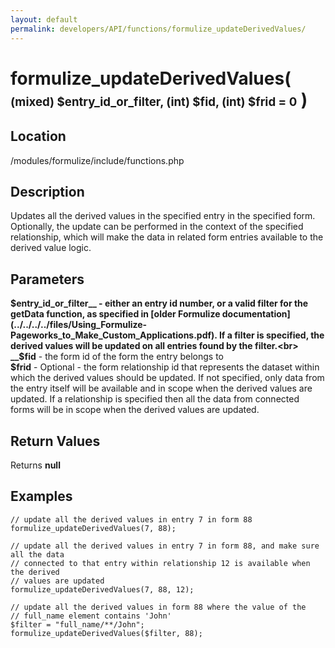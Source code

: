 ```yaml
---
layout: default
permalink: developers/API/functions/formulize_updateDerivedValues/
---
```


# formulize_updateDerivedValues( <span style='font-size: 14pt;'>(mixed) $entry_id_or_filter, (int) $fid, (int) $frid = 0</span> )

## Location

/modules/formulize/include/functions.php

## Description

Updates all the derived values in the specified entry in the specified form. Optionally, the update can be performed in the context of the specified relationship, which will make the data in related form entries available to the derived value logic.

## Parameters

__$entry_id_or_filter__ - either an entry id number, or a valid filter for the getData function, as specified in [older Formulize documentation](../../../../files/Using_Formulize-Pageworks_to_Make_Custom_Applications.pdf). If a filter is specified, the derived values will be updated on all entries found by the filter.<br>
__$fid__ - the form id of the form the entry belongs to<br>
__$frid__ - Optional - the form relationship id that represents the dataset within which the derived values should be updated. If not specified, only data from the entry itself will be available and in scope when the derived values are updated. If a relationship is specified then all the data from connected forms will be in scope when the derived values are updated.

## Return Values

Returns __null__

## Examples

~~~
// update all the derived values in entry 7 in form 88
formulize_updateDerivedValues(7, 88);
~~~

~~~
// update all the derived values in entry 7 in form 88, and make sure all the data
// connected to that entry within relationship 12 is available when the derived 
// values are updated
formulize_updateDerivedValues(7, 88, 12);
~~~

~~~
// update all the derived values in form 88 where the value of the 
// full_name element contains 'John'
$filter = "full_name/**/John";
formulize_updateDerivedValues($filter, 88);
~~~